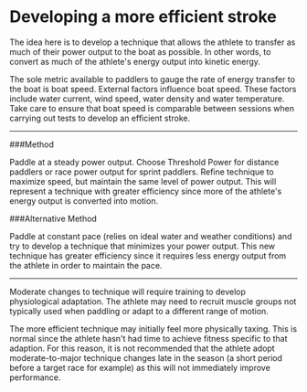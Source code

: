 # Developing a more efficient stroke

The idea here is to develop a technique that allows the athlete to transfer as much of their power output to the boat as possible. In other words, to convert as much of the athlete's energy output into kinetic energy.

The sole metric available to paddlers to gauge the rate of energy transfer to the boat is boat speed. External factors influence boat speed. These factors include water current, wind speed, water density and water temperature. Take care to ensure that boat speed is comparable between sessions when carrying out tests to develop an efficient stroke.

---

###Method

Paddle at a steady power output. Choose Threshold Power for distance paddlers or race power output for sprint paddlers.
Refine technique to maximize speed, but maintain the same level of power output. This will represent a technique with greater efficiency since more of the athlete's energy output is converted into motion.

###Alternative Method

Paddle at constant pace (relies on ideal water and weather conditions) and try to develop a technique that minimizes your power output. This new technique has greater efficiency since it requires less energy output from the athlete in order to maintain the pace.

---

Moderate changes to technique will require training to develop physiological adaptation. The athlete may need to recruit muscle groups not typically used when paddling or adapt to a different range of motion.

The more efficient technique may initially feel more physically taxing. This is normal since the athlete hasn't had time to achieve fitness specific to that adaption. For this reason, it is not recommended that the athlete adopt moderate-to-major technique changes late in the season (a short period before a target race for example) as this will not immediately improve performance.